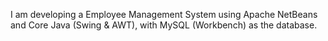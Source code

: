 I am developing a Employee Management System using Apache NetBeans and Core Java (Swing & AWT), with MySQL (Workbench) as the database.
